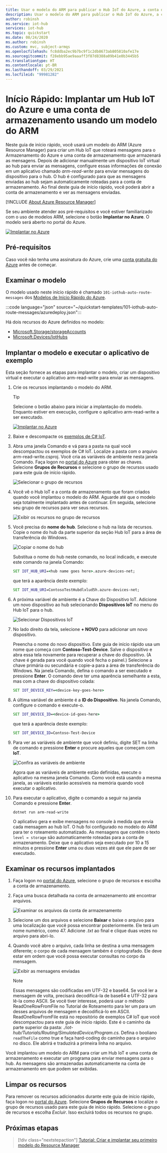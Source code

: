 ```yaml
---
title: Usar o modelo do ARM para publicar o Hub IoT do Azure, a conta de armazenamento, rotear mensagens
description: Usar o modelo do ARM para publicar o Hub IoT do Azure, a conta de armazenamento, rotear mensagens
author: robinsh
ms.service: iot-hub
services: iot-hub
ms.topic: quickstart
ms.date: 08/24/2020
ms.author: robinsh
ms.custom: mvc, subject-armqs
ms.openlocfilehash: fc8ddba2ec9b7bc9f1c2db8673ab805810afe17e
ms.sourcegitcommit: f28ebb95ae9aaaff3f87d8388a09b41e0b3445b5
ms.translationtype: HT
ms.contentlocale: pt-BR
ms.lasthandoff: 03/29/2021
ms.locfileid: "99981282"
---
```

# <a name="quickstart-deploy-an-azure-iot-hub-and-a-storage-account-using-an-arm-template"></a>Início Rápido: Implantar um Hub IoT do Azure e uma conta de armazenamento usando um modelo do ARM

Neste guia de início rápido, você usará um modelo do ARM (Azure Resource Manager) para criar um Hub IoT que roteará mensagens para o Armazenamento do Azure e uma conta de armazenamento que armazenará as mensagens. Depois de adicionar manualmente um dispositivo IoT virtual ao hub para enviar as mensagens, configure essas informações de conexão em um aplicativo chamado *arm-read-write* para enviar mensagens do dispositivo para o hub. O hub é configurado para que as mensagens enviadas ao hub sejam automaticamente roteadas para a conta de armazenamento. Ao final deste guia de início rápido, você poderá abrir a conta de armazenamento e ver as mensagens enviadas.

[!INCLUDE [About Azure Resource Manager](../../includes/resource-manager-quickstart-introduction.md)]

Se seu ambiente atender aos pré-requisitos e você estiver familiarizado com o uso de modelos ARM, selecione o botão **Implantar no Azure**. O modelo será aberto no portal do Azure.

[![Implantar no Azure](https://raw.githubusercontent.com/Azure/azure-quickstart-templates/master/1-CONTRIBUTION-GUIDE/images/deploytoazure.svg?sanitize=true)](https://portal.azure.com/#create/Microsoft.Template/uri/https%3A%2F%2Fraw.githubusercontent.com%2FAzure%2Fazure-quickstart-templates%2Fmaster%2F101-iothub-auto-route-messages%2Fazuredeploy.json)

## <a name="prerequisites"></a>Pré-requisitos

Caso você não tenha uma assinatura do Azure, crie uma [conta gratuita do Azure](https://azure.microsoft.com/free/) antes de começar.

## <a name="review-the-template"></a>Examinar o modelo

O modelo usado neste início rápido é chamado `101-iothub-auto-route-messages` dos [Modelos de Início Rápido do Azure](https://azure.microsoft.com/resources/templates/101-iothub-auto-route-messages).

:::code language="json" source="~/quickstart-templates/101-iothub-auto-route-messages/azuredeploy.json":::

Há dois recursos do Azure definidos no modelo:

- [Microsoft.Storage/storageAccounts](/azure/templates/microsoft.storage/storageaccounts)
- [Microsoft.Devices/IotHubs](/azure/templates/microsoft.devices/iothubs)

## <a name="deploy-the-template-and-run-the-sample-app"></a>Implantar o modelo e executar o aplicativo de exemplo

Esta seção fornece as etapas para implantar o modelo, criar um dispositivo virtual e executar o aplicativo arm-read-write para enviar as mensagens.

1. Crie os recursos implantando o modelo do ARM.

    > [!TIP]
    > Selecione o botão abaixo para iniciar a implantação do modelo. Enquanto estiver em execução, configure o aplicativo arm-read-write a ser executado.

    [![Implantar no Azure](https://raw.githubusercontent.com/Azure/azure-quickstart-templates/master/1-CONTRIBUTION-GUIDE/images/deploytoazure.svg?sanitize=true)](https://portal.azure.com/#create/Microsoft.Template/uri/https%3A%2F%2Fraw.githubusercontent.com%2FAzure%2Fazure-quickstart-templates%2Fmaster%2F101-iothub-auto-route-messages%2Fazuredeploy.json)

1. Baixe e descompacte os [exemplos de C# IoT](/samples/azure-samples/azure-iot-samples-csharp/azure-iot-samples-for-csharp-net/).

1. Abra uma janela Comando e vá para a pasta na qual você descompactou os exemplos de C# IoT. Localize a pasta com o arquivo arm-read-write.csproj. Você cria as variáveis de ambiente nesta janela Comando. Faça logon no [portal do Azure](https://portal.azure.com) para obter as chaves. Selecione **Grupos de Recursos** e selecione o grupo de recursos usado para este guia de início rápido.

   ![Selecionar o grupo de recursos](./media/horizontal-arm-route-messages/01-select-resource-group.png)

1. Você vê o Hub IoT e a conta de armazenamento que foram criados quando você implantou o modelo do ARM. Aguarde até que o modelo seja totalmente implantado antes de continuar. Em seguida, selecione seu grupo de recursos para ver seus recursos.

   ![Exibir os recursos no grupo de recursos](./media/horizontal-arm-route-messages/02-view-resources-in-group.png)

1. Você precisa do **nome do hub**. Selecione o hub na lista de recursos. Copie o nome do hub da parte superior da seção Hub IoT para a área de transferência do Windows.

   ![Copiar o nome do hub](./media/horizontal-arm-route-messages/03-copy-hub-name.png)

    Substitua o nome do hub neste comando, no local indicado, e execute este comando na janela Comando:

    ```cmd
    SET IOT_HUB_URI=<hub name goes here>.azure-devices-net;
    ```

   que terá a aparência deste exemplo:

   ```cmd
   SET IOT_HUB_URI=ContosoTestHubdlxlud5h.azure-devices-net;
   ```

1. A próxima variável de ambiente é a Chave do Dispositivo IoT. Adicione um novo dispositivo ao hub selecionando **Dispositivos IoT** no menu do Hub IoT para o hub.

   ![Selecionar Dispositivos IoT](./media/horizontal-arm-route-messages/04-select-iot-devices.png)

1. No lado direito da tela, selecione **+ NOVO** para adicionar um novo dispositivo.

   Preencha o nome do novo dispositivo. Este guia de início rápido usa um nome que começa com **Contoso-Test-Device**. Salve o dispositivo e abra essa tela novamente para recuperar a chave do dispositivo. (A chave é gerada para você quando você fecha o painel.) Selecione a chave primária ou secundária e copie-a para a área de transferência do Windows. Na janela Comando, defina o comando a ser executado e pressione **Enter**. O comando deve ter uma aparência semelhante a esta, mas com a chave do dispositivo colada:

   ```cmd
   SET IOT_DEVICE_KEY=<device-key-goes-here>
   ```

1. A última variável de ambiente é a **ID do Dispositivo**. Na janela Comando, configure o comando e execute-o.

   ```cmd
   SET IOT_DEVICE_ID=<device-id-goes-here>
   ```

   que terá a aparência deste exemplo:

   ```cmd
   SET IOT_DEVICE_ID=Contoso-Test-Device
   ```

1. Para ver as variáveis de ambiente que você definiu, digite SET na linha de comando e pressione **Enter** e procure aqueles que começam com **IoT**.

   ![Confira as variáveis de ambiente](./media/horizontal-arm-route-messages/06-environment-variables.png)

    Agora que as variáveis de ambiente estão definidas, execute o aplicativo na mesma janela Comando. Como você está usando a mesma janela, as variáveis estarão acessíveis na memória quando você executar o aplicativo.

1. Para executar o aplicativo, digite o comando a seguir na janela Comando e pressione **Enter**.

    `dotnet run arm-read-write`

   O aplicativo gera e exibe mensagens no console à medida que envia cada mensagem ao hub IoT. O hub foi configurado no modelo do ARM para ter o roteamento automatizado. As mensagens que contêm o texto `level = storage` são automaticamente roteadas para a conta de armazenamento. Deixe que o aplicativo seja executado por 10 a 15 minutos e pressione **Enter** uma ou duas vezes até que ele pare de ser executado.

## <a name="review-deployed-resources"></a>Examinar os recursos implantados

1. Faça logon no [portal do Azure](https://portal.azure.com), selecione o grupo de recursos e escolha a conta de armazenamento.

1. Faça uma busca detalhada na conta de armazenamento até encontrar arquivos.

   ![Examinar os arquivos da conta de armazenamento](./media/horizontal-arm-route-messages/07-see-storage.png)

1. Selecione um dos arquivos e selecione **Baixar** e baixe o arquivo para uma localização que você possa encontrar posteriormente. Ele terá um nome numérico, como 47. Adicione _.txt_ ao final e clique duas vezes no arquivo para abri-lo.

1. Quando você abre o arquivo, cada linha se destina a uma mensagem diferente; o corpo de cada mensagem também é criptografado. Ele deve estar em ordem que você possa executar consultas no corpo da mensagem.

   ![Exibir as mensagens enviadas](./media/horizontal-arm-route-messages/08-messages.png)

   > [!NOTE]
   > Essas mensagens são codificadas em UTF-32 e base64. Se você ler a mensagem de volta, precisará decodificá-la de base64 e UTF-32 para lê-la como ASCII. Se você tiver interesse, poderá usar o método ReadOneRowFromFile no Tutorial de Roteamento para ler um para um desses arquivos de mensagem e decodificá-lo em ASCII. ReadOneRowFromFile está no repositório de exemplos C# IoT que você descompactou para este guia de início rápido. Este é o caminho da parte superior da pasta: *./iot-hub/Tutorials/Routing/SimulatedDevice/Program.cs.* Defina o booliano `readTheFile` como true e faça hard-coding do caminho para o arquivo no disco. Ele abrirá e traduzirá a primeira linha no arquivo.

Você implantou um modelo do ARM para criar um Hub IoT e uma conta de armazenamento e executar um programa para enviar mensagens para o hub. As mensagens são armazenadas automaticamente na conta de armazenamento em que podem ser exibidas.

## <a name="clean-up-resources"></a>Limpar os recursos

Para remover os recursos adicionados durante este guia de início rápido, faça logon no [portal do Azure](https://portal.azure.com). Selecione **Grupos de Recursos** e localize o grupo de recursos usado para este guia de início rápido. Selecione o grupo de recursos e escolha *Excluir*. Isso excluirá todos os recursos no grupo.

## <a name="next-steps"></a>Próximas etapas

> [!div class="nextstepaction"]
> [Tutorial: Criar e implantar seu primeiro modelo do Resource Manager](../azure-resource-manager/templates/template-tutorial-create-first-template.md)
